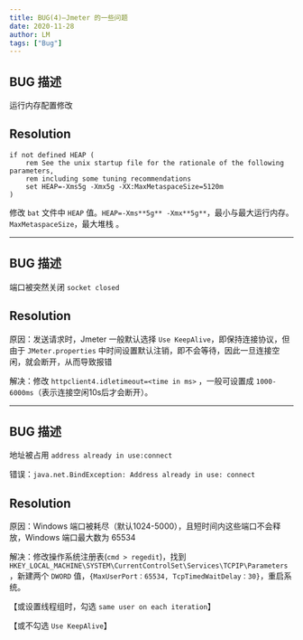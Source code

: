 ```yaml
---
title: BUG(4)—Jmeter 的一些问题
date: 2020-11-28
author: LM
tags: ["Bug"]
---
```


## BUG 描述

运行内存配置修改

## Resolution

```shell
if not defined HEAP (
    rem See the unix startup file for the rationale of the following parameters,
    rem including some tuning recommendations
    set HEAP=-Xms5g -Xmx5g -XX:MaxMetaspaceSize=5120m
)
```

修改 `bat` 文件中 `HEAP` 值。`HEAP=-Xms**5g** -Xmx**5g**`，最小与最大运行内存。`MaxMetaspaceSize`，最大堆栈 。

------

## BUG 描述

端口被突然关闭 `socket closed`

## Resolution

原因：发送请求时，Jmeter 一般默认选择 `Use KeepAlive`，即保持连接协议，但由于 `JMeter.properties` 中时间设置默认注销，即不会等待，因此一旦连接空闲，就会断开，从而导致报错

解决：修改 `httpclient4.idletimeout=<time in ms>` ，一般可设置成 `1000-6000ms`（表示连接空闲10s后才会断开）。

------

## BUG 描述

地址被占用 `address already in use:connect`

错误：`java.net.BindException: Address already in use: connect`

## Resolution

原因：Windows 端口被耗尽（默认1024-5000），且短时间内这些端口不会释放，Windows 端口最大数为 65534

解决：修改操作系统注册表(`cmd > regedit`)，找到 `HKEY_LOCAL_MACHINE\SYSTEM\CurrentControlSet\Services\TCPIP\Parameters` ，新建两个 `DWORD` 值，`{MaxUserPort：65534, TcpTimedWaitDelay：30}`，重启系统。

【或设置线程组时，勾选 `same user on each iteration`】 

【或不勾选 `Use KeepAlive`】